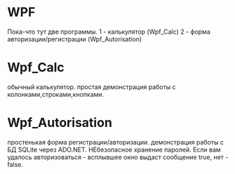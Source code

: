 # WPF
Пока-что тут две программы. 
1  - калькулятор (Wpf_Calc)
2  - форма авторизации/регистрации (Wpf_Autorisation)
# Wpf_Calc
обычный калькулятор. простая демонстрация работы с колонками,строками,кнопками.
# Wpf_Autorisation
простенькая форма регистрации/авторизации. демонстрация работы с БД SQLite через ADO.NET. НЕбезопасное хранение паролей. Если вам удалось авторизоваться - всплывшее окно выдаст сообщение true, нет - false.

